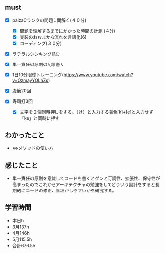 

## must
- [x] paizaCランクの問題１問解く(４０分)
  - [x] 問題を理解するまでにかかった時間の計測 (４分)
  - [x] 実装のおおまかな流れを言語化(6)
  - [x] コーディング(３０分) 
- [x] ラテラルシンキング読む
  
- [x] 単一責任の原則の記事書く
   
- [x] 1日10分眼球トレーニング(https://www.youtube.com/watch?v=OzmayYOLhZs)
- [x] 腹筋20回
- [x] 寿司打3回
  - [x] 文字を２個同時押しをする。（け）と入力する場合[k]+[e]と入力せず「ke」と同時に押す




## わかったこと
- <=>メソッドの使い方

## 感じたこと
- 単一責任の原則を意識してコードを書くとグンと可読性、拡張性、保守性が高まったのでこれからアーキテクチャの勉強をしてどういう設計をすると長期的にコードの修正、管理がしやすいかを研究する。


## 学習時間
  - 本日h
  - 3月137h
  - 4月146h
  - 5月115.5h
  - 合計676.5h
    
